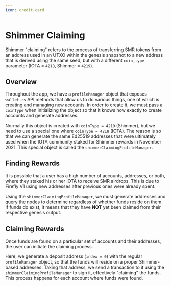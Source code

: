 ```yaml
---
icon: credit-card
---
```


# Shimmer Claiming

Shimmer "claiming" refers to the process of transferring SMR tokens from an address used in an UTXO
within the genesis snapshot to a new address that is derived using the same seed, but with a different
`coin_type` parameter (IOTA = `4218`, Shimmer = `4219`).

## Overview

Throughout the app, we have a `profileManager` object that exposes `wallet.rs` API methods that allow
us to do various things, one of which is creating and managing new accounts. In order to create it, we 
must pass a `coinType` when initializing the object so that it knows how exactly to create accounts and 
generate addresses.

Normally this object is created with `coinType = 4219` (Shimmer), but we need to use a special one
where `coinType = 4218` (IOTA). The reason is so that we can generate the same Ed25519 addresses that 
were ultimately used when the IOTA community staked for Shimmer rewards in November 2021. This special 
object is called the `shimmerClaimingProfileManager`.

## Finding Rewards

It is possible that a user has a high number of accounts, addresses, or both, where they staked 
his or her IOTA to receive SMR airdrops. This is due to Firefly V1 using new addresses after previous 
ones were already spent.

Using the `shimmerClaimingProfileManager`, we must generate addresses and query the nodes to determine
regardless of whether funds reside on them. If funds do exist, it means that they have **NOT** yet been claimed from 
their respective genesis output.

## Claiming Rewards

Once funds are found on a particular set of accounts and their addresses, the user can initiate the claiming
process. 

Here, we generate a deposit address (`index = 0`) with the regular `profileManager` object, so that
the funds will reside on a proper Shimmer-based addresses. Taking that address, we send a transaction to it using the
`shimmerClaimingProfileManager` to sign it, effectively "claiming" the funds. This process happens for each account where
funds were found.
